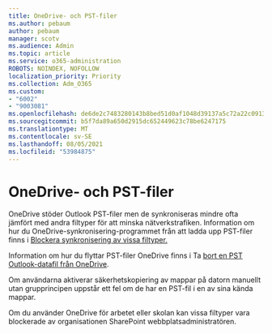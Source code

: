 ```yaml
---
title: OneDrive- och PST-filer
ms.author: pebaum
author: pebaum
manager: scotv
ms.audience: Admin
ms.topic: article
ms.service: o365-administration
ROBOTS: NOINDEX, NOFOLLOW
localization_priority: Priority
ms.collection: Adm_O365
ms.custom:
- "6002"
- "9003081"
ms.openlocfilehash: de6de2c7483280143b8bed51d0af1048d39137a5c72a22c09131d32326b8e447
ms.sourcegitcommit: b5f7da89a650d2915dc652449623c78be6247175
ms.translationtype: MT
ms.contentlocale: sv-SE
ms.lasthandoff: 08/05/2021
ms.locfileid: "53984875"
---
```

# <a name="onedrive-and-pst-files"></a>OneDrive- och PST-filer 

OneDrive stöder Outlook PST-filer men de synkroniseras mindre ofta jämfört med andra filtyper för att minska nätverkstrafiken. Information om hur du OneDrive-synkronisering-programmet från att ladda upp PST-filer finns i [Blockera synkronisering av vissa filtyper.](https://docs.microsoft.com/onedrive/block-file-types) 

Information om hur du flyttar PST-filer OneDrive finns i Ta [bort en PST Outlook-datafil från OneDrive](https://support.microsoft.com/office/how-to-remove-an-outlook-pst-data-file-from-onedrive-b6b9e522-59bd-40f7-949f-168d0aa9b38e). 

Om användarna aktiverar säkerhetskopiering av mappar på datorn manuellt utan grupprincipen uppstår ett fel om de har en PST-fil i en av sina kända mappar.

Om du använder OneDrive för arbetet eller skolan kan vissa filtyper vara blockerade av organisationen SharePoint webbplatsadministratören.